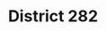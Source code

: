 ---
title: District 282
cities: St. Anthony, New Brighton
location: "St. Anthony High School/Middle School"
---